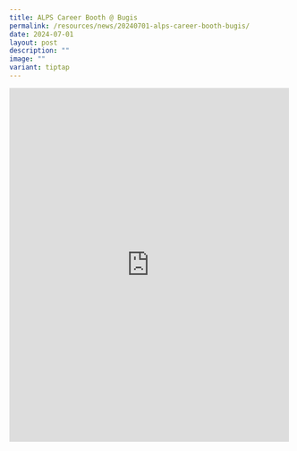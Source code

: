 ```yaml
---
title: ALPS Career Booth @ Bugis
permalink: /resources/news/20240701-alps-career-booth-bugis/
date: 2024-07-01
layout: post
description: ""
image: ""
variant: tiptap
---
```

<div class="iframe-wrapper">
<iframe style="border:none;overflow:hidden" height="634" width="500" allowfullscreen="true" frameborder="0" src="https://www.facebook.com/plugins/post.php?href=https%3A%2F%2Fwww.facebook.com%2Falpshealthcaresupplychain%2Fposts%2Fpfbid026oeUZRtmKFmhi96F8DXo8hXrUNC5QPvaiG6JZNwfJ2xmPnT2S2dN9XNojz7i1LMrl&amp;show_text=true&amp;width=500"></iframe>
</div>
<p></p>